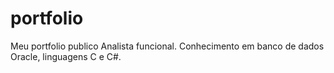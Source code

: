 # portfolio
Meu portfolio publico
Analista funcional. Conhecimento em banco de dados Oracle, linguagens C e C#.
